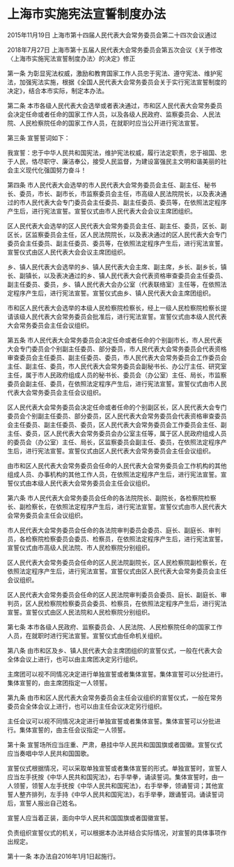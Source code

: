 # 上海市实施宪法宣誓制度办法

2015年11月19日 上海市第十四届人民代表大会常务委员会第二十四次会议通过

2018年7月27日 上海市第十五届人民代表大会常务委员会第五次会议《关于修改〈上海市实施宪法宣誓制度办法〉的决定》修正

<!-- INFO END -->

第一条 为彰显宪法权威，激励和教育国家工作人员忠于宪法、遵守宪法、维护宪法，加强宪法实施，根据《全国人民代表大会常务委员会关于实行宪法宣誓制度的决定》，结合本市实际，制定本办法。

第二条 本市各级人民代表大会选举或者表决通过，市和区人民代表大会常务委员会决定任命或者任命的国家工作人员，以及各级人民政府、监察委员会、人民法院、人民检察院任命的国家工作人员，在就职时应当公开进行宪法宣誓。

第三条 宣誓誓词如下：

我宣誓：忠于中华人民共和国宪法，维护宪法权威，履行法定职责，忠于祖国、忠于人民，恪尽职守、廉洁奉公，接受人民监督，为建设富强民主文明和谐美丽的社会主义现代化强国努力奋斗！

第四条 市人民代表大会选举的市人民代表大会常务委员会主任、副主任、秘书长、委员，市长、副市长，市监察委员会主任，市高级人民法院院长，以及表决通过的市人民代表大会专门委员会主任委员、副主任委员、委员等，在依照法定程序产生后，进行宪法宣誓。宣誓仪式由市人民代表大会会议主席团组织。

区人民代表大会选举的区人民代表大会常务委员会主任、副主任、委员，区长、副区长，区监察委员会主任，区人民法院院长，以及表决通过的区人民代表大会专门委员会主任委员、副主任委员、委员等，在依照法定程序产生后，进行宪法宣誓。宣誓仪式由区人民代表大会会议主席团组织。

乡、镇人民代表大会选举的乡、镇人民代表大会主席、副主席，乡长、副乡长，镇长、副镇长，以及表决通过的乡、镇人民代表大会代表资格审查委员会主任委员、副主任委员、委员，乡、镇人民代表大会办公室（代表联络室）主任等，在依照法定程序产生后，进行宪法宣誓。宣誓仪式由乡、镇人民代表大会主席团组织。

市和区人民代表大会选举的本级人民检察院检察长，经上一级人民检察院检察长提请该级人民代表大会常务委员会批准后，进行宪法宣誓。宣誓仪式由本级人民代表大会常务委员会主任会议组织。

第五条 市人民代表大会常务委员会决定任命或者任命的个别副市长，市人民代表大会专门委员会个别副主任委员、部分委员，市人民代表大会常务委员会代表资格审查委员会主任委员、副主任委员、委员，市人民代表大会常务委员会工作委员会主任、副主任、委员，市人民代表大会常务委员会副秘书长、办公厅主任、研究室主任，属于市人民政府组成人员的秘书长、委员会（办公室）主任、局长，市监察委员会副主任、委员，在依照法定程序产生后，进行宪法宣誓。宣誓仪式由市人民代表大会常务委员会主任会议组织。

区人民代表大会常务委员会决定任命或者任命的个别副区长，区人民代表大会专门委员会个别副主任委员、部分委员，区人民代表大会常务委员会代表资格审查委员会主任委员、副主任委员、委员，区人民代表大会常务委员会工作委员会主任、副主任、委员，区人民代表大会常务委员会办公室主任等，属于区人民政府组成人员的委员会（办公室）主任、局长，区监察委员会副主任、委员，在依照法定程序产生后，进行宪法宣誓。宣誓仪式由区人民代表大会常务委员会主任会议组织。

由市和区人民代表大会常务委员会任命的人民代表大会常务委员会工作机构的其他组成人员、办事机构的其他工作人员，在依照法定程序产生后，进行宪法宣誓。宣誓仪式由本级人民代表大会常务委员会主任会议组织。

第六条 市人民代表大会常务委员会任命的各法院院长、副院长，各检察院检察长、副检察长，在依照法定程序产生后，进行宪法宣誓。宣誓仪式由市人民代表大会常务委员会主任会议组织。

市人民代表大会常务委员会任命的各法院审判委员会委员、庭长、副庭长、审判员，各检察院检察委员会委员、检察员，在依照法定程序产生后，进行宪法宣誓。宣誓仪式由市高级人民法院、市人民检察院分别组织。

区人民代表大会常务委员会任命的区人民法院副院长，区人民检察院副检察长，在依照法定程序产生后，进行宪法宣誓。宣誓仪式由区人民代表大会常务委员会主任会议组织。

区人民代表大会常务委员会任命的区人民法院审判委员会委员、庭长、副庭长、审判员，区人民检察院检察委员会委员、检察员，在依照法定程序产生后，进行宪法宣誓。宣誓仪式由区人民法院和人民检察院分别组织。

第七条 本市各级人民政府、监察委员会、人民法院、人民检察院任命的国家工作人员，在就职时进行宪法宣誓。宣誓仪式由任命机关组织。

第八条 由市和区及乡、镇人民代表大会主席团组织的宣誓仪式，一般在代表大会全体会议上进行，也可以由主席团决定另行组织。

主席团可以视不同情况决定进行单独宣誓或者集体宣誓。集体宣誓可以分批进行。集体宣誓的，由主席团指定一人领誓。

第九条 由市和区人民代表大会常务委员会主任会议组织的宣誓仪式，一般在常务委员会全体会议上进行，也可以由主任会议决定另行组织。

主任会议可以视不同情况决定进行单独宣誓或者集体宣誓。集体宣誓可以分批进行。集体宣誓的，由主任会议指定一人领誓。

第十条 宣誓场所应当庄重、严肃，悬挂中华人民共和国国旗或者国徽。宣誓仪式应当奏唱中华人民共和国国歌。

宣誓仪式根据情况，可以采取单独宣誓或者集体宣誓的形式。单独宣誓时，宣誓人应当左手抚按《中华人民共和国宪法》，右手举拳，诵读誓词。集体宣誓时，由一人领誓，领誓人左手抚按《中华人民共和国宪法》，右手举拳，领诵誓词；其他宣誓人整齐排列，左手持《中华人民共和国宪法》，右手举拳，跟诵誓词。诵读誓词后，宣誓人报出自己姓名。

宣誓人应当着正装，面向中华人民共和国国旗或者国徽宣誓。

负责组织宣誓仪式的机关，可以根据本办法并结合实际情况，对宣誓的具体事项作出规定。

第十一条 本办法自2016年1月1日起施行。